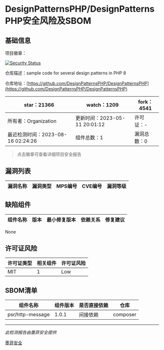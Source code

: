 # DesignPatternsPHP/DesignPatternsPHP安全风险及SBOM

## 基础信息

项目徽章：

[![Security Status](https://www.murphysec.com/platform3/v31/badge/1691516167264292864.svg)](https://www.murphysec.com/console/report/1691516166911971328/1691516167264292864)

仓库描述：sample code for several design patterns in PHP 8

仓库地址：[https://github.com/DesignPatternsPHP/DesignPatternsPHP](https://github.com/DesignPatternsPHP/DesignPatternsPHP)

| star：21366 | watch：1209 | fork：4541 |
| ----------- | -------------- | ------------ |
| 所有者：Organization | 更新时间：2023-05-11 20:01:12 | 许可证：- |
| 最近检测时间：2023-08-16 02:24:26 | 组件总数：1 | 漏洞总数：0 |

> 点击徽章可查看详细项目安全报告



## 漏洞列表

| 漏洞名称 | 漏洞类型 | MPS编号 | CVE编号 | 漏洞等级 |
| ------- | ------ | ------- | ------ | ----- |





## 缺陷组件

| 组件名称 | 版本 | 最小修复版本 | 依赖关系 | 修复建议 |
| -------- | ---- | ------------ | -------- | -------- |
None




## 许可证风险

| 许可证类型 | 相关组件 | 许可证风险 |
| ---------- | -------- | ---------- |
|MIT|1|Low|




## SBOM清单

| 组件名称 | 组件版本 | 是否直接依赖 | 仓库 |
| -------- | -------- | ------------ | ---- |
|psr/http-message|1.0.1|间接依赖|composer|


------

*此检测报告由墨菲安全提供*

[墨菲安全](www.murphysec.com)
